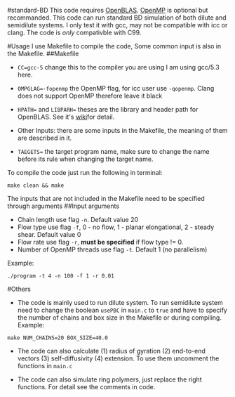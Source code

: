 #standard-BD
This code requires [OpenBLAS](https://github.com/xianyi/OpenBLAS). [OpenMP](https://computing.llnl.gov/tutorials/openMP/) is optional but recommanded.
This code can run standard BD simulation of both dilute and semidilute systems. 
I only test it with gcc, may not be compatible with icc or clang. The code is *only* compativble with C99. 

#Usage
I use Makefile to compile the code, Some common input is also in the Makefile.
##Makefile
* `CC=gcc-5` change this to the compiler you are using I am using gcc/5.3 here.
* `OMPGLAG=-fopenmp` the OpenMP flag, for icc user use `-qopenmp`. Clang does not support OpenMP therefore leave it black
* `HPATH=` and `LIBPARH=` theses are the library and header path for OpenBLAS. See it's [wiki](https://computing.llnl.gov/tutorials/openMP/)for detail.

* Other Inputs: there are some inputs in the Makefile, the meaning of them are described in it. 
* `TAEGETS=` the target program name, make sure to change the name before its rule when changing the target name.

To compile the code just run the following in terminal:
````
make clean && make
````

The inputs that are not included in the Makefile need to be specified through arguments
##Input arguments
* Chain length use flag `-n`. Default value 20
* Flow type use flag `-f`, 0 - no flow, 1 - planar elongational, 2 - steady shear. Default value 0
* Flow rate use flag `-r`, **must be specified** if flow type != 0. 
* Number of OpenMP threads use flag `-t`. Default 1 (no parallelism)

Example:
````
./program -t 4 -n 100 -f 1 -r 0.01
````
#Others
* The code is mainly used to run dilute system. To run semidilute system need to change the boolean `usePBC` in `main.c` to `true` and have to specify the number of chains and box size in the Makefile or during compiling.
Example:
````
make NUM_CHAINS=20 BOX_SIZE=40.0
````

* The code can also calculate (1) radius of gyration (2) end-to-end vectors (3) self-diffusivity (4) extension. To use them uncomment the functions in `main.c`

* The code can also simulate ring polymers, just replace the right functions. For detail see the comments in code.  